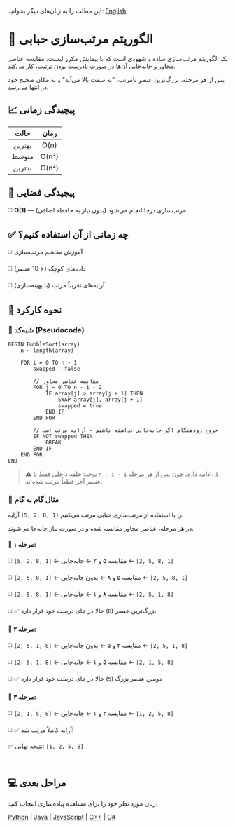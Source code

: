 این مطلب را به زبان‌های دیگر بخوانید: [English](/sorting/bubble-sort/README.md)

# 🔵 الگوریتم مرتب‌سازی حبابی

یک الگوریتم مرتب‌سازی ساده و شهودی است که با پیمایش مکرر لیست، مقایسه عناصر مجاور و جابه‌جایی آن‌ها در صورت نادرست بودن ترتیب، کار می‌کند.

پس از هر مرحله، بزرگ‌ترین عنصرِ نامرتب، "به سمت بالا می‌آید" و به مکان صحیح خود در انتها می‌رسد.

## 📈 پیچیدگی زمانی

| حالت       | زمان        |
|:---------:|:----------:|
| بهترین    | O(n)       |
| متوسط     | O(n²)      |
| بدترین   | O(n²)      |

## 💾 پیچیدگی فضایی
◻️  **O(1)** — مرتب‌سازی درجا انجام می‌شود (بدون نیاز به حافظه اضافی)

## ✅ چه زمانی از آن استفاده کنیم؟
◻️ آموزش مفاهیم مرتب‌سازی

◻️ داده‌های کوچک (< 10 عنصر)

◻️ آرایه‌های تقریباً مرتب (با بهینه‌سازی)

## 🔄 نحوه کارکرد
### 🧩 شبه‌کد (Pseudocode)
```
BEGIN BubbleSort(array)
    n ← length(array)

    FOR i ← 0 TO n - 1
        swapped ← false

        // مقایسه عناصر مجاور
        FOR j ← 0 TO n - i - 2
            IF array[j] > array[j + 1] THEN
                SWAP array[j], array[j + 1]
                swapped ← true
            END IF
        END FOR

        // خروج زودهنگام اگر جابه‌جایی نداشته باشیم ← آرایه مرتب است
        IF NOT swapped THEN
            BREAK
        END IF
    END FOR
END
```

> ⚠️ توجه: حلقه داخلی فقط تا `n - i - 1` ادامه دارد، چون پس از هر مرحله، `i` عنصر آخر قطعاً مرتب شده‌اند.

### 🔄 مثال گام به گام

آرایه `‭[5, 2, 8, 1]‬` را با استفاده از مرتب‌سازی حبابی مرتب می‌کنیم.

در هر مرحله، عناصر مجاور مقایسه شده و در صورت نیاز جابه‌جا می‌شوند.


#### 🔁 مرحله ۱:
◻️​​ `‭[5, 2, 8, 1]‬` ← مقایسه ۵ و ۲ ← جابه‌جایی ← `‭[2, 5, 8, 1]‬`

◻️​​ `‭[2, 5, 8, 1]‬` ← مقایسه ۵ و ۸ ← بدون جابه‌جایی ← `‭[2, 5, 8, 1]‬`

◻️​​ `‭[2, 5, 8, 1]‬` ← مقایسه ۸ و ۱ ← جابه‌جایی ← `‭[2, 5, 1, 8]‬`

◻️​​ ✅ بزرگ‌ترین عنصر (`8`) حالا در جای درست خود قرار دارد

#### 🔁 مرحله ۲:
◻️​​ `‭[2, 5, 1, 8]‬` ← مقایسه ۲ و ۵ ← بدون جابه‌جایی ← `‭[2, 5, 1, 8]‬`

◻️​​ `‭[2, 5, 1, 8]‬` ← مقایسه ۵ و ۱ ← جابه‌جایی ← `‭[2, 1, 5, 8]‬`

◻️​​ ✅ دومین عنصر بزرگ (`5`) حالا در جای درست خود قرار دارد

#### 🔁 مرحله ۳:
◻️​​ `‭[2, 1, 5, 8]‬` ← مقایسه ۲ و ۱ ← جابه‌جایی ← `‭[1, 2, 5, 8]‬`​

◻️​ ✅ آرایه کاملاً مرتب شد!


✅​ نتیجه نهایی: `‭[1, 2, 5, 8]‬`


<br />

## ​💻 مراحل بعدی

زبان مورد نظر خود را برای مشاهده پیاده‌سازی انتخاب کنید:

[Python](/sorting/bubble-sort/python/bubble_sort.py) | [Java](/sorting/bubble-sort/java/BubbleSort.java) | [JavaScript](/sorting/bubble-sort/javascript/bubble-sort.js) | [C++](/sorting/bubble-sort/c++/bubble_sort.cpp) | [C#](/sorting/bubble-sort/csharp/BubbleSort.cs)